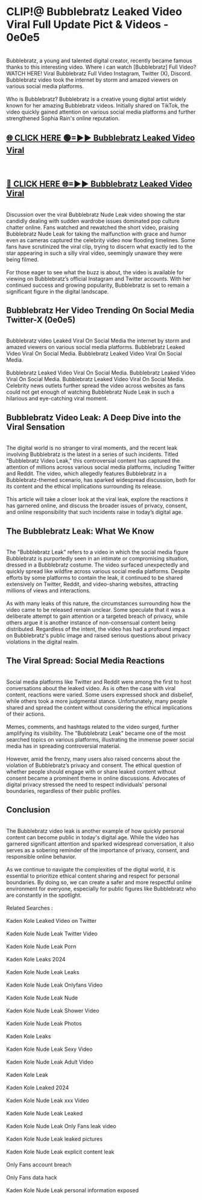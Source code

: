 # CLIP!@ Bubblebratz Leaked Video Viral Full Update Pict & Videos - 0e0e5
<br>
Bubblebratz, a young and talented digital creator, recently became famous thanks to this interesting video. Where i can watch [Bubblebratz] Full Video? WATCH HERE! Viral Bubblebratz Full Video Instagram, Twitter (X), Discord. Bubblebratz video took the internet by storm and amazed viewers on various social media platforms.
<br><br>
Who is Bubblebratz? Bubblebratz is a creative young digital artist widely known for her amazing Bubblebratz videos. Initially shared on TikTok, the video quickly gained attention on various social media platforms and further strengthened Sophia Rain's online reputation.
<br>
<h2><a href="https://bestclip.site?title=Bubblebratz">🌐 CLICK HERE 🟢=►► Bubblebratz Leaked Video Viral</a></h2>
<br>
<h2><a href="https://bestclip.site?title=Bubblebratz">🔴 CLICK HERE 🌐=►► Bubblebratz Leaked Video Viral</a></h2>
<br>
Discussion over the viral Bubblebratz Nude Leak video showing the star candidly dealing with sudden wardrobe issues dominated pop culture chatter online. Fans watched and rewatched the short video, praising Bubblebratz Nude Leak for taking the malfunction with grace and humor even as cameras captured the celebrity video now flooding timelines. Some fans have scrutinized the viral clip, trying to discern what exactly led to the star appearing in such a silly viral video, seemingly unaware they were being filmed.
<br><br>
For those eager to see what the buzz is about, the video is available for viewing on Bubblebratz’s official Instagram and Twitter accounts. With her continued success and growing popularity, Bubblebratz is set to remain a significant figure in the digital landscape.
<br>
<h2>Bubblebratz Her Video Trending On Social Media Twitter-X (0e0e5)</h2>
<br>
Bubblebratz video Leaked Viral On Social Media the internet by storm and amazed viewers on various social media platforms. Bubblebratz Leaked Video Viral On Social Media. Bubblebratz Leaked Video Viral On Social Media.
<br><br>
Bubblebratz Leaked Video Viral On Social Media. Bubblebratz Leaked Video Viral On Social Media. Bubblebratz Leaked Video Viral On Social Media. Celebrity news outlets further spread the video across websites as fans could not get enough of watching Bubblebratz Nude Leak in such a hilarious and eye-catching viral moment.
<br>
<h2>Bubblebratz Video Leak: A Deep Dive into the Viral Sensation</h2>
<br>
The digital world is no stranger to viral moments, and the recent leak involving Bubblebratz is the latest in a series of such incidents. Titled "Bubblebratz Video Leak," this controversial content has captured the attention of millions across various social media platforms, including Twitter and Reddit. The video, which allegedly features Bubblebratz in a Bubblebratz-themed scenario, has sparked widespread discussion, both for its content and the ethical implications surrounding its release.
<br><br>
This article will take a closer look at the viral leak, explore the reactions it has garnered online, and discuss the broader issues of privacy, consent, and online responsibility that such incidents raise in today’s digital age.
<br>
<h2>The Bubblebratz Leak: What We Know</h2>
<br>
The "Bubblebratz Leak" refers to a video in which the social media figure Bubblebratz is purportedly seen in an intimate or compromising situation, dressed in a Bubblebratz costume. The video surfaced unexpectedly and quickly spread like wildfire across various social media platforms. Despite efforts by some platforms to contain the leak, it continued to be shared extensively on Twitter, Reddit, and video-sharing websites, attracting millions of views and interactions.
<br><br>
As with many leaks of this nature, the circumstances surrounding how the video came to be released remain unclear. Some speculate that it was a deliberate attempt to gain attention or a targeted breach of privacy, while others argue it is another instance of non-consensual content being distributed. Regardless of the intent, the video has had a profound impact on Bubblebratz's public image and raised serious questions about privacy violations in the digital realm.
<br>
<h2>The Viral Spread: Social Media Reactions</h2>
<br>
Social media platforms like Twitter and Reddit were among the first to host conversations about the leaked video. As is often the case with viral content, reactions were varied. Some users expressed shock and disbelief, while others took a more judgmental stance. Unfortunately, many people shared and spread the content without considering the ethical implications of their actions.
<br><br>
Memes, comments, and hashtags related to the video surged, further amplifying its visibility. The "Bubblebratz Leak" became one of the most searched topics on various platforms, illustrating the immense power social media has in spreading controversial material.
<br><br>
However, amid the frenzy, many users also raised concerns about the violation of Bubblebratz’s privacy and consent. The ethical question of whether people should engage with or share leaked content without consent became a prominent theme in online discussions. Advocates of digital privacy stressed the need to respect individuals' personal boundaries, regardless of their public profiles.
<br>
<h2>Conclusion</h2>
<br>
The Bubblebratz video leak is another example of how quickly personal content can become public in today's digital age. While the video has garnered significant attention and sparked widespread conversation, it also serves as a sobering reminder of the importance of privacy, consent, and responsible online behavior.
<br><br>
As we continue to navigate the complexities of the digital world, it is essential to prioritize ethical content sharing and respect for personal boundaries. By doing so, we can create a safer and more respectful online environment for everyone, especially for public figures like Bubblebratz who are constantly in the spotlight.
<br><br>
Related Searches :
<br><br>
Kaden Kole Leaked Video on Twitter
<br><br>
Kaden Kole Nude Leak Twitter Video
<br><br>
Kaden Kole Nude Leak Porn
<br><br>
Kaden Kole Leaks 2024
<br><br>
Kaden Kole Nude Leak Leaks
<br><br>
Kaden Kole Nude Leak Onlyfans Video
<br><br>
Kaden Kole Nude Leak Nude
<br><br>
Kaden Kole Nude Leak Shower Video
<br><br>
Kaden Kole Nude Leak Photos
<br><br>
Kaden Kole Leaks
<br><br>
Kaden Kole Nude Leak Sexy Video
<br><br>
Kaden Kole Nude Leak Adult Video
<br><br>
Kaden Kole Leak
<br><br>
Kaden Kole Leaked 2024
<br><br>
Kaden Kole Nude Leak xxx Video
<br><br>
Kaden Kole Nude Leak Leaked
<br><br>
Kaden Kole Nude Leak Only Fans leak video
<br><br>
Kaden Kole Nude Leak leaked pictures
<br><br>
Kaden Kole Nude Leak explicit content leak
<br><br>
Only Fans account breach
<br><br>
Only Fans data hack
<br><br>
Kaden Kole Nude Leak personal information exposed
